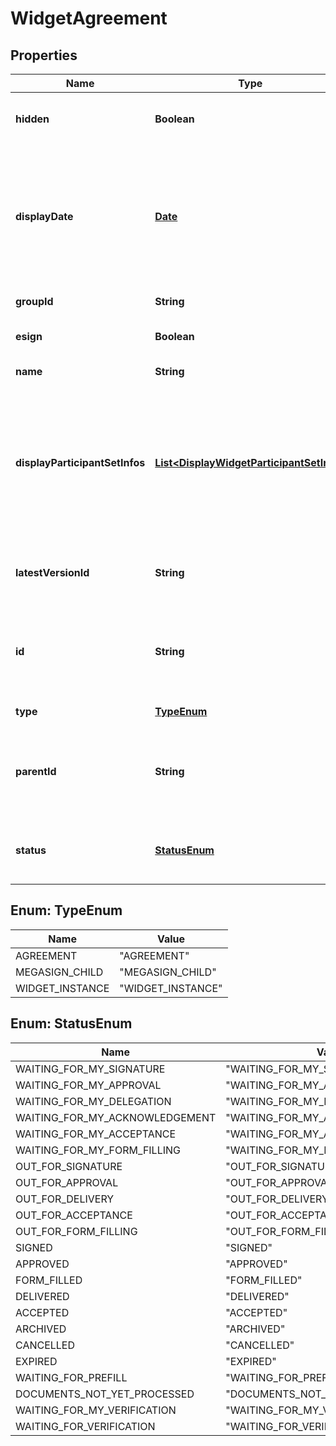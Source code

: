 
# WidgetAgreement

## Properties
Name | Type | Description | Notes
------------ | ------------- | ------------- | -------------
**hidden** | **Boolean** | True if agreement is hidden for the user |  [optional]
**displayDate** | [**Date**](Date.md) | The display date for the agreement. Format would be yyyy-MM-dd&#39;T&#39;HH:mm:ssZ. For example, e.g 2016-02-25T18:46:19Z represents UTC time |  [optional]
**groupId** | **String** | Unique identifier of the group |  [optional]
**esign** | **Boolean** | True if this is an e-sign document |  [optional]
**name** | **String** | Name of the Agreement |  [optional]
**displayParticipantSetInfos** | [**List&lt;DisplayWidgetParticipantSetInfo&gt;**](DisplayWidgetParticipantSetInfo.md) | The most relevant current user set for the agreement. It is typically the next signer if the agreement is from the current user, or the sender if received from another user |  [optional]
**latestVersionId** | **String** | A version ID which uniquely identifies the current version of the agreement |  [optional]
**id** | **String** | The unique identifier of the agreement.If provided in POST, it will simply be ignored |  [optional]
**type** | [**TypeEnum**](#TypeEnum) | The kind of agreement |  [optional]
**parentId** | **String** | The parent id of a megaSign child *OR* the originating id of a widget agreement instance |  [optional]
**status** | [**StatusEnum**](#StatusEnum) | The current status of the document from the perspective of the originator |  [optional]


<a name="TypeEnum"></a>
## Enum: TypeEnum
Name | Value
---- | -----
AGREEMENT | &quot;AGREEMENT&quot;
MEGASIGN_CHILD | &quot;MEGASIGN_CHILD&quot;
WIDGET_INSTANCE | &quot;WIDGET_INSTANCE&quot;


<a name="StatusEnum"></a>
## Enum: StatusEnum
Name | Value
---- | -----
WAITING_FOR_MY_SIGNATURE | &quot;WAITING_FOR_MY_SIGNATURE&quot;
WAITING_FOR_MY_APPROVAL | &quot;WAITING_FOR_MY_APPROVAL&quot;
WAITING_FOR_MY_DELEGATION | &quot;WAITING_FOR_MY_DELEGATION&quot;
WAITING_FOR_MY_ACKNOWLEDGEMENT | &quot;WAITING_FOR_MY_ACKNOWLEDGEMENT&quot;
WAITING_FOR_MY_ACCEPTANCE | &quot;WAITING_FOR_MY_ACCEPTANCE&quot;
WAITING_FOR_MY_FORM_FILLING | &quot;WAITING_FOR_MY_FORM_FILLING&quot;
OUT_FOR_SIGNATURE | &quot;OUT_FOR_SIGNATURE&quot;
OUT_FOR_APPROVAL | &quot;OUT_FOR_APPROVAL&quot;
OUT_FOR_DELIVERY | &quot;OUT_FOR_DELIVERY&quot;
OUT_FOR_ACCEPTANCE | &quot;OUT_FOR_ACCEPTANCE&quot;
OUT_FOR_FORM_FILLING | &quot;OUT_FOR_FORM_FILLING&quot;
SIGNED | &quot;SIGNED&quot;
APPROVED | &quot;APPROVED&quot;
FORM_FILLED | &quot;FORM_FILLED&quot;
DELIVERED | &quot;DELIVERED&quot;
ACCEPTED | &quot;ACCEPTED&quot;
ARCHIVED | &quot;ARCHIVED&quot;
CANCELLED | &quot;CANCELLED&quot;
EXPIRED | &quot;EXPIRED&quot;
WAITING_FOR_PREFILL | &quot;WAITING_FOR_PREFILL&quot;
DOCUMENTS_NOT_YET_PROCESSED | &quot;DOCUMENTS_NOT_YET_PROCESSED&quot;
WAITING_FOR_MY_VERIFICATION | &quot;WAITING_FOR_MY_VERIFICATION&quot;
WAITING_FOR_VERIFICATION | &quot;WAITING_FOR_VERIFICATION&quot;



